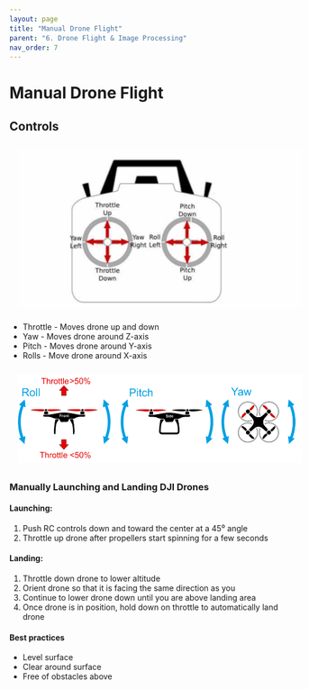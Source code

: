 ```yaml
---
layout: page
title: "Manual Drone Flight"
parent: "6. Drone Flight & Image Processing"
nav_order: 7
---
```

# Manual Drone Flight

## Controls

<img align="center" src="../images/drone/RC_Diagram.jpg" hspace="15" vspace="10" width="1000">

* Throttle - Moves drone up and down
* Yaw - Moves drone around Z-axis
* Pitch - Moves drone around Y-axis
* Rolls - Move drone around X-axis

<img align="center" src="../images/drone/basic_movements_multicopter.png" hspace="15" vspace="10" width="1000">

### Manually Launching and Landing DJI Drones
#### Launching:
1. Push RC controls down and toward the center at a 45⁰ angle
2. Throttle up drone after propellers start spinning for a few seconds

#### Landing: 
1. Throttle down drone to lower altitude 
2. Orient drone so that it is facing the same direction as you
3. Continue to lower drone down until you are above landing area
4. Once drone is in position, hold down on throttle to automatically land drone

#### Best practices
* Level surface
* Clear around surface
* Free of obstacles above




